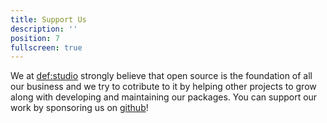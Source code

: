 ```yaml
---
title: Support Us
description: ''
position: 7
fullscreen: true
---
```


We at [def:studio](https://github.com/defstudio) strongly believe that open source is the foundation of all our business and we try to cotribute to it by helping other projects to grow along with developing and maintaining our packages. You can support our work by sponsoring us on [github](https://github.com/sponsors/defstudio)!

